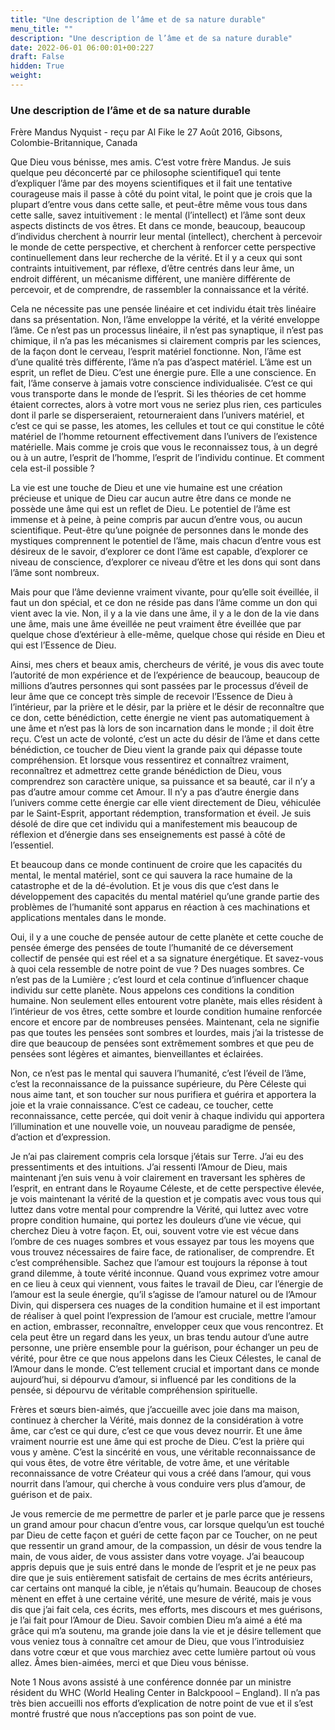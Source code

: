 ```yaml
---
title: "Une description de l’âme et de sa nature durable"
menu_title: ""
description: "Une description de l’âme et de sa nature durable"
date: 2022-06-01 06:00:01+00:227
draft: False
hidden: True
weight:
---
```

### Une description de l’âme et de sa nature durable

Frère Mandus Nyquist - reçu par Al Fike le 27 Août 2016, Gibsons, Colombie-Britannique, Canada

Que Dieu vous bénisse, mes amis. C’est votre frère Mandus. Je suis quelque peu déconcerté par ce philosophe scientifique1 qui tente d’expliquer l’âme par des moyens scientifiques et il fait une tentative courageuse mais il passe à côté du point vital, le point que je crois que la plupart d’entre vous dans cette salle, et peut-être même vous tous dans cette salle, savez intuitivement : le mental (l’intellect) et l’âme sont deux aspects distincts de vos êtres. Et dans ce monde, beaucoup, beaucoup d’individus cherchent à nourrir leur mental (intellect), cherchent à percevoir le monde de cette perspective, et cherchent à renforcer cette perspective continuellement dans leur recherche de la vérité. Et il y a ceux qui sont contraints intuitivement, par réflexe, d’être centrés dans leur âme, un endroit différent, un mécanisme différent, une manière différente de percevoir, et de comprendre, de rassembler la connaissance et la vérité.

Cela ne nécessite pas une pensée linéaire et cet individu était très linéaire dans sa présentation. Non, l’âme enveloppe la vérité, et la vérité enveloppe l’âme. Ce n’est pas un processus linéaire, il n’est pas synaptique, il n’est pas chimique, il n’a pas les mécanismes si clairement compris par les sciences, de la façon dont le cerveau, l’esprit matériel fonctionne. Non, l’âme est d’une qualité très différente, l’âme n’a pas d’aspect matériel. L’âme est un esprit, un reflet de Dieu. C’est une énergie pure. Elle a une conscience. En fait, l’âme conserve à jamais votre conscience individualisée. C’est ce qui vous transporte dans le monde de l’esprit. Si les théories de cet homme étaient correctes, alors à votre mort vous ne seriez plus rien, ces particules dont il parle se disperseraient, retourneraient dans l’univers matériel, et c’est ce qui se passe, les atomes, les cellules et tout ce qui constitue le côté matériel de l’homme retournent effectivement dans l’univers de l’existence matérielle. Mais comme je crois que vous le reconnaissez tous, à un degré ou à un autre, l’esprit de l’homme, l’esprit de l’individu continue. Et comment cela est-il possible ?

La vie est une touche de Dieu et une vie humaine est une création précieuse et unique de Dieu car aucun autre être dans ce monde ne possède une âme qui est un reflet de Dieu. Le potentiel de l’âme est immense et à peine, à peine compris par aucun d’entre vous, ou aucun scientifique. Peut-être qu’une poignée de personnes dans le monde des mystiques comprennent le potentiel de l’âme, mais chacun d’entre vous est désireux de le savoir, d’explorer ce dont l’âme est capable, d’explorer ce niveau de conscience, d’explorer ce niveau d’être et les dons qui sont dans l’âme sont nombreux.

Mais pour que l’âme devienne vraiment vivante, pour qu’elle soit éveillée, il faut un don spécial, et ce don ne réside pas dans l’âme comme un don qui vient avec la vie. Non, il y a la vie dans une âme, il y a le don de la vie dans une âme, mais une âme éveillée ne peut vraiment être éveillée que par quelque chose d’extérieur à elle-même, quelque chose qui réside en Dieu et qui est l’Essence de Dieu.

Ainsi, mes chers et beaux amis, chercheurs de vérité, je vous dis avec toute l’autorité de mon expérience et de l’expérience de beaucoup, beaucoup de millions d’autres personnes qui sont passées par le processus d’éveil de leur âme que ce concept très simple de recevoir l’Essence de Dieu à l’intérieur, par la prière et le désir, par la prière et le désir de reconnaître que ce don, cette bénédiction, cette énergie ne vient pas automatiquement à une âme et n’est pas là lors de son incarnation dans le monde ; il doit être reçu. C’est un acte de volonté, c’est un acte du désir de l’âme et dans cette bénédiction, ce toucher de Dieu vient la grande paix qui dépasse toute compréhension. Et lorsque vous ressentirez et connaîtrez vraiment, reconnaîtrez et admettrez cette grande bénédiction de Dieu, vous comprendrez son caractère unique, sa puissance et sa beauté, car il n’y a pas d’autre amour comme cet Amour. Il n’y a pas d’autre énergie dans l’univers comme cette énergie car elle vient directement de Dieu, véhiculée par le Saint-Esprit, apportant rédemption, transformation et éveil. Je suis désolé de dire que cet individu qui a manifestement mis beaucoup de réflexion et d’énergie dans ses enseignements est passé à côté de l’essentiel.

Et beaucoup dans ce monde continuent de croire que les capacités du mental, le mental matériel, sont ce qui sauvera la race humaine de la catastrophe et de la dé-évolution. Et je vous dis que c’est dans le développement des capacités du mental matériel qu’une grande partie des problèmes de l’humanité sont apparus en réaction à ces machinations et applications mentales dans le monde.

Oui, il y a une couche de pensée autour de cette planète et cette couche de pensée émerge des pensées de toute l’humanité de ce déversement collectif de pensée qui est réel et a sa signature énergétique. Et savez-vous à quoi cela ressemble de notre point de vue ? Des nuages sombres. Ce n’est pas de la Lumière ; c’est lourd et cela continue d’influencer chaque individu sur cette planète. Nous appelons ces conditions la condition humaine. Non seulement elles entourent votre planète, mais elles résident à l’intérieur de vos êtres, cette sombre et lourde condition humaine renforcée encore et encore par de nombreuses pensées. Maintenant, cela ne signifie pas que toutes les pensées sont sombres et lourdes, mais j’ai la tristesse de dire que beaucoup de pensées sont extrêmement sombres et que peu de pensées sont légères et aimantes, bienveillantes et éclairées.

Non, ce n’est pas le mental qui sauvera l’humanité, c’est l’éveil de l’âme, c’est la reconnaissance de la puissance supérieure, du Père Céleste qui nous aime tant, et son toucher sur nous purifiera et guérira et apportera la joie et la vraie connaissance. C’est ce cadeau, ce toucher, cette reconnaissance, cette percée, qui doit venir à chaque individu qui apportera l’illumination et une nouvelle voie, un nouveau paradigme de pensée, d’action et d’expression.

Je n’ai pas clairement compris cela lorsque j’étais sur Terre. J’ai eu des pressentiments et des intuitions. J’ai ressenti l’Amour de Dieu, mais maintenant j’en suis venu à voir clairement en traversant les sphères de l’esprit, en entrant dans le Royaume Céleste, et de cette perspective élevée, je vois maintenant la vérité de la question et je compatis avec vous tous qui luttez dans votre mental pour comprendre la Vérité, qui luttez avec votre propre condition humaine, qui portez les douleurs d’une vie vécue, qui cherchez Dieu à votre façon. Et, oui, souvent votre vie est vécue dans l’ombre de ces nuages sombres et vous essayez par tous les moyens que vous trouvez nécessaires de faire face, de rationaliser, de comprendre. Et c’est compréhensible. Sachez que l’amour est toujours la réponse à tout grand dilemme, à toute vérité inconnue. Quand vous exprimez votre amour en ce lieu à ceux qui viennent, vous faites le travail de Dieu, car l’énergie de l’amour est la seule énergie, qu’il s’agisse de l’amour naturel ou de l’Amour Divin, qui dispersera ces nuages de la condition humaine et il est important de réaliser à quel point l’expression de l’amour est cruciale, mettre l’amour en action, embrasser, reconnaître, envelopper ceux que vous rencontrez. Et cela peut être un regard dans les yeux, un bras tendu autour d’une autre personne, une prière ensemble pour la guérison, pour échanger un peu de vérité, pour être ce que nous appelons dans les Cieux Célestes, le canal de l’Amour dans le monde. C’est tellement crucial et important dans ce monde aujourd’hui, si dépourvu d’amour, si influencé par les conditions de la pensée, si dépourvu de véritable compréhension spirituelle.

Frères et sœurs bien-aimés, que j’accueille avec joie dans ma maison, continuez à chercher la Vérité, mais donnez de la considération à votre âme, car c’est ce qui dure, c’est ce que vous devez nourrir. Et une âme vraiment nourrie est une âme qui est proche de Dieu. C’est la prière qui vous y amène. C’est la sincérité en vous, une véritable reconnaissance de qui vous êtes, de votre être véritable, de votre âme, et une véritable reconnaissance de votre Créateur qui vous a créé dans l’amour, qui vous nourrit dans l’amour, qui cherche à vous conduire vers plus d’amour, de guérison et de paix.

Je vous remercie de me permettre de parler et je parle parce que je ressens un grand amour pour chacun d’entre vous, car lorsque quelqu’un est touché par Dieu de cette façon et guéri de cette façon par ce Toucher, on ne peut que ressentir un grand amour, de la compassion, un désir de vous tendre la main, de vous aider, de vous assister dans votre voyage. J’ai beaucoup appris depuis que je suis entré dans le monde de l’esprit et je ne peux pas dire que je suis entièrement satisfait de certains de mes écrits antérieurs, car certains ont manqué la cible, je n’étais qu’humain. Beaucoup de choses mènent en effet à une certaine vérité, une mesure de vérité, mais je vous dis que j’ai fait cela, ces écrits, mes efforts, mes discours et mes guérisons, je l’ai fait pour l’Amour de Dieu. Savoir combien Dieu m’a aimé a été ma grâce qui m’a soutenu, ma grande joie dans la vie et je désire tellement que vous veniez tous à connaître cet amour de Dieu, que vous l’introduisiez dans votre cœur et que vous marchiez avec cette lumière partout où vous allez. Âmes bien-aimées, merci et que Dieu vous bénisse.

Note 1 Nous avons assisté à une conférence donnée par un ministre résident du WHC (World Healing Center in Balckpoool – England). Il n’a pas très bien accueilli nos efforts d’explication de notre point de vue et il s’est montré frustré que nous n’acceptions pas son point de vue.



